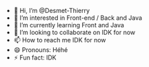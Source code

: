 - 👋 Hi, I’m @Desmet-Thierry
- 👀 I’m interested in Front-end / Back and Java 
- 🌱 I’m currently learning Front and Java 
- 💞️ I’m looking to collaborate on IDK for now
- 📫 How to reach me IDK for now 
- 😄 Pronouns: Héhé
- ⚡ Fun fact: IDK 

<!---
Desmet-Thierry/Desmet-Thierry is a ✨ special ✨ repository because its `README.md` (this file) appears on your GitHub profile.
You can click the Preview link to take a look at your changes.
--->

